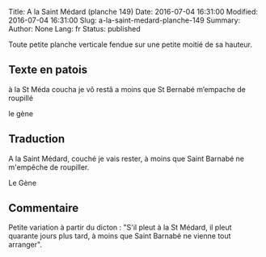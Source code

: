 Title: A la Saint Médard (planche 149)
Date: 2016-07-04 16:31:00
Modified: 2016-07-04 16:31:00
Slug: a-la-saint-medard-planche-149
Summary: 
Author: None
Lang: fr
Status: published

Toute petite planche verticale fendue sur une petite moitié de sa hauteur.

<figure class="image-block" style="float: right;">
  <img alt="" src="{static}/images/planche_149.png">
  <figcaption style="max-width: 321px"></figcaption>
</figure>


## Texte en patois
à la St Méda coucha je vô restâ a moins que St Bernabé m’empache de roupillé

le gène

## Traduction
A la Saint Médard, couché je vais rester, à moins que Saint Barnabé ne m'empêche de roupiller.

Le Gène

## Commentaire
Petite variation à partir du dicton : "S'il pleut à la St Médard, il pleut quarante jours plus tard, à moins que Saint Barnabé ne vienne tout arranger".











<p style="text-align:justify;">
